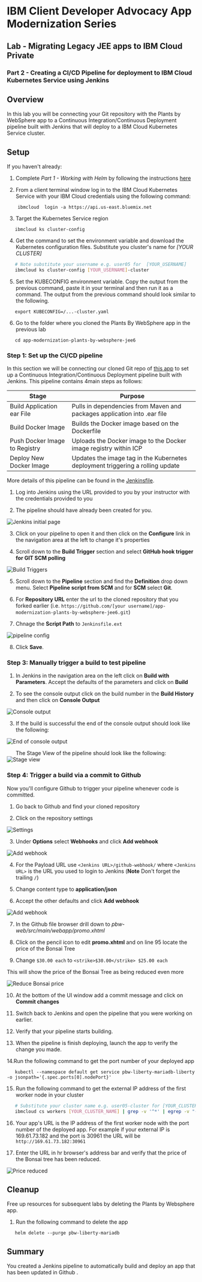 
# IBM Client Developer Advocacy App Modernization Series

## Lab - Migrating Legacy JEE apps to IBM Cloud Private

### Part 2 -  Creating a CI/CD Pipeline for deployment to IBM Cloud Kubernetes Service using Jenkins

## Overview

In this lab you will  be connecting your Git repository with the Plants by WebSphere app to a Continuous Integration/Continuous Deployment pipeline built with Jenkins that will deploy to a IBM Cloud Kubernetes Service cluster.

## Setup

If you haven't already:

1. Complete *Part 1 -  Working with Helm*  by following the instructions [here](https://github.com/djccarew/app-modernization-helm-lab/tree/iks)

2. From a  client  terminal window log in to the IBM Cloud Kubernetes Service  with your IBM Cloud credentials using the following command:
```
    ibmcloud  login -a https://api.us-east.bluemix.net
```
3. Target the Kubernetes Service region
```
   ibmcloud ks cluster-config
```
4. Get the command to set the environment variable and download the Kubernetes configuration files. Substitute you cluster's name for *[YOUR CLUSTER]*
```bash
   # Note substitute your username e.g. user05 for  [YOUR_USERNAME]
   ibmcloud ks cluster-config [YOUR_USERNAME]-cluster
```
5.  Set the KUBECONFIG environment variable. Copy the output from the previous command, paste it in your terminal and then run it as a command. The output from the previous command should look similar to the following.
```
   export KUBECONFIG=/...-cluster.yaml
```
6. Go to the folder where you cloned the Plants By WebSphere  app in the previous lab
```
   cd app-modernization-plants-by-websphere-jee6
```   

###  Step 1: Set up the CI/CD pipeline

In this section we will be connecting our cloned Git repo of [this app](https://github.com/djccarew/app-modernization-plants-by-websphere-jee6)  to set up a Continuous Integration/Continuous Deployment pipeline built with Jenkins. This pipeline contains 4main  steps as follows:

  | Stage                         | Purpose                                                                        |
  | ----------------------------- | ------------------------------------------------------------------------------ |
  | Build Application ear File    | Pulls in dependencies from Maven and packages application into .ear file       |
  | Build Docker Image            | Builds the Docker image based on the Dockerfile                                |
  | Push Docker Image to Registry | Uploads the Docker image to the Docker image registry within ICP               |
  | Deploy New Docker Image       | Updates the image tag in the Kubernetes deployment triggering a rolling update |

More details of this pipeline can be found in the [Jenkinsfile](https://raw.githubusercontent.com/djccarew/app-modernization-plants-by-websphere-jee6/master/Jenkinsfile.ext).

1. Log into Jenkins using the URL provided to you by your instructor with the credentials provided to you

2. The pipeline should have already been created for you.

![Jenkins initial page](images/ss1.png)

3. Click on your pipeline to open it and then click on the **Configure** link in the navigation area at the left to change it's properties

4. Scroll down to the **Build Trigger** section and select **GitHub hook trigger for GIT SCM polling**

![Build Triggers](images/ss2.png)

5. Scroll down to the **Pipeline** section and find the **Definition** drop down menu. Select **Pipeline script from SCM** and for **SCM** select **Git**.

6. For **Repository URL** enter the url to the cloned repository that you forked earlier (i.e. `https://github.com/[your username]/app-modernization-plants-by-websphere-jee6.git`)

7. Chnage the **Script Path** to `Jenkinsfile.ext`


![pipeline config](images/ss3.png)

8. Click **Save**.

### Step 3: Manually trigger a build to test pipeline

1. In Jenkins in the navigation area on the left click on **Build with Parameters**. Accept the defaults of the parameters and click on **Build**

2. To see the console output click on the build number in the **Build History** and then click on **Console Output**

![Console output](images/ss4.png)

3. If the build is successful the end of the console output should look like the following:

![End of console output](images/ss5.png)

&nbsp;&nbsp;&nbsp;&nbsp;&nbsp;&nbsp;The Stage View of the pipeline should look like the following:
![Stage view](images/stages.png)

### Step 4: Trigger a build via a commit to Github

Now you'll configure Github to trigger your pipeline whenever code is committed.

1. Go back to Github and find your cloned repository

2. Click on the repository settings

![Settings](images/ss6.png)

3. Under **Options** select **Webhooks** and click **Add webhook**

![Add webhook](images/ss7.png)

4. For the Payload URL use `<Jenkins URL>/github-webhook/`  where `<Jenkins URL>` is the  URL you used  to login to Jenkins (**Note** Don't forget the trailing `/`)

5. Change content type to **application/json**

6. Accept the other defaults and click **Add webhook**

![Add webhook](images/ss8.png)

7. In the Github file browser drill down to *pbw-web/src/main/webapp/promo.xhtml*

8. Click on the pencil icon to edit **promo.xhtml**  and on line 95 locate the price of the Bonsai Tree

9. Change  `$30.00 each` to `<strike>$30.00</strike> $25.00 each`

This will show the price of the Bonsai Tree as being reduced even more

![Reduce Bonsai price](images/ss10.png)

10. At the bottom of the UI window add a commit message and click on **Commit changes**

11. Switch back to Jenkins  and open the pipeline that you were working on  earlier.

12. Verify that your pipeline  starts building.

13. When the pipeline is finish deploying, launch the app to verify the change you made.

14.Run the following command to get the port number of your deployed app
```
   kubectl --namespace default get service pbw-liberty-mariadb-liberty -o jsonpath='{.spec.ports[0].nodePort}'
```

15. Run the following command to get the external IP address  of the first worker node in your cluster
```bash
   # Substitute your cluster name e.g. user05-cluster for [YOUR_CLUSTER_NAME]
   ibmcloud cs workers [YOUR_CLUSTER_NAME] | grep -v '^*' | egrep -v "(ID|OK)" | awk '{print $2;}' | head -n1
```
16. Your app's URL is the IP address of the first worker node with the port number of the deployed app. For example if your external IP is 169.61.73.182 and the port is 30961 the URL will be ```http://169.61.73.182:30961```

17. Enter the URL in hr browser's address bar and verify that the price of the Bonsai tree has been reduced.

![Price reduced](images/ss9.png)

## Cleanup

Free up resources for subsequent labs by deleting the Plants by Websphere app.

1. Run the following command to delete the app
```
   helm delete --purge pbw-liberty-mariadb
```


## Summary
You created a Jenkins pipeline to automatically build and deploy an app that has been updated in Github .
